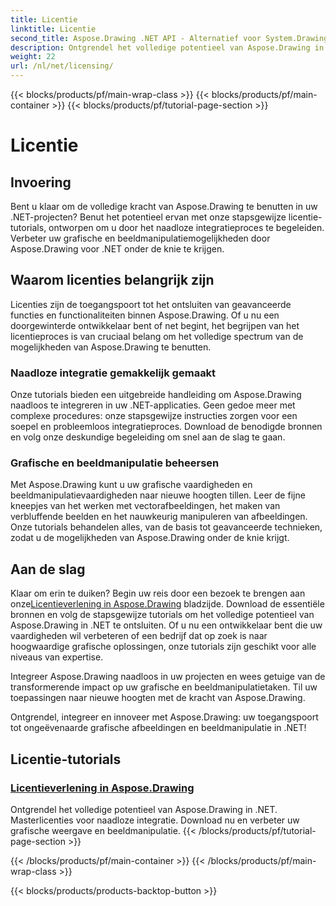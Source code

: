 ```yaml
---
title: Licentie
linktitle: Licentie
second_title: Aspose.Drawing .NET API - Alternatief voor System.Drawing.Common
description: Ontgrendel het volledige potentieel van Aspose.Drawing in .NET met naadloze licentie-tutorials. Moeiteloos integreren, afbeeldingen naar een hoger niveau tillen en afbeeldingen met gemak manipuleren.
weight: 22
url: /nl/net/licensing/
---
```


{{< blocks/products/pf/main-wrap-class >}}
{{< blocks/products/pf/main-container >}}
{{< blocks/products/pf/tutorial-page-section >}}

# Licentie


## Invoering

Bent u klaar om de volledige kracht van Aspose.Drawing te benutten in uw .NET-projecten? Benut het potentieel ervan met onze stapsgewijze licentie-tutorials, ontworpen om u door het naadloze integratieproces te begeleiden. Verbeter uw grafische en beeldmanipulatiemogelijkheden door Aspose.Drawing voor .NET onder de knie te krijgen.

## Waarom licenties belangrijk zijn

Licenties zijn de toegangspoort tot het ontsluiten van geavanceerde functies en functionaliteiten binnen Aspose.Drawing. Of u nu een doorgewinterde ontwikkelaar bent of net begint, het begrijpen van het licentieproces is van cruciaal belang om het volledige spectrum van de mogelijkheden van Aspose.Drawing te benutten.

### Naadloze integratie gemakkelijk gemaakt

Onze tutorials bieden een uitgebreide handleiding om Aspose.Drawing naadloos te integreren in uw .NET-applicaties. Geen gedoe meer met complexe procedures: onze stapsgewijze instructies zorgen voor een soepel en probleemloos integratieproces. Download de benodigde bronnen en volg onze deskundige begeleiding om snel aan de slag te gaan.

### Grafische en beeldmanipulatie beheersen

Met Aspose.Drawing kunt u uw grafische vaardigheden en beeldmanipulatievaardigheden naar nieuwe hoogten tillen. Leer de fijne kneepjes van het werken met vectorafbeeldingen, het maken van verbluffende beelden en het nauwkeurig manipuleren van afbeeldingen. Onze tutorials behandelen alles, van de basis tot geavanceerde technieken, zodat u de mogelijkheden van Aspose.Drawing onder de knie krijgt.

## Aan de slag

 Klaar om erin te duiken? Begin uw reis door een bezoek te brengen aan onze[Licentieverlening in Aspose.Drawing](./licensing/) bladzijde. Download de essentiële bronnen en volg de stapsgewijze tutorials om het volledige potentieel van Aspose.Drawing in .NET te ontsluiten. Of u nu een ontwikkelaar bent die uw vaardigheden wil verbeteren of een bedrijf dat op zoek is naar hoogwaardige grafische oplossingen, onze tutorials zijn geschikt voor alle niveaus van expertise.

Integreer Aspose.Drawing naadloos in uw projecten en wees getuige van de transformerende impact op uw grafische en beeldmanipulatietaken. Til uw toepassingen naar nieuwe hoogten met de kracht van Aspose.Drawing.

Ontgrendel, integreer en innoveer met Aspose.Drawing: uw toegangspoort tot ongeëvenaarde grafische afbeeldingen en beeldmanipulatie in .NET!
## Licentie-tutorials
### [Licentieverlening in Aspose.Drawing](./licensing/)
Ontgrendel het volledige potentieel van Aspose.Drawing in .NET. Masterlicenties voor naadloze integratie. Download nu en verbeter uw grafische weergave en beeldmanipulatie.
{{< /blocks/products/pf/tutorial-page-section >}}

{{< /blocks/products/pf/main-container >}}
{{< /blocks/products/pf/main-wrap-class >}}

{{< blocks/products/products-backtop-button >}}
